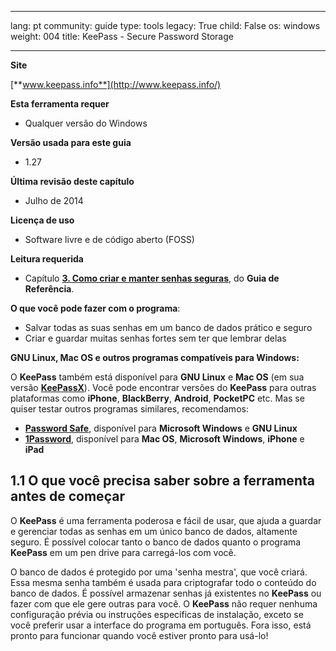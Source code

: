 

---

lang: pt
community: guide
type: tools
legacy: True
child: False
os: windows
weight: 004
title: KeePass - Secure Password Storage

---

**Site**

[**www.keepass.info**](http://www.keepass.info/)

**Esta ferramenta requer**

- Qualquer versão do Windows

**Versão usada para este guia**

- 1.27

**Última revisão deste capítulo**

- Julho de 2014

**Licença de uso**

- Software livre e de código aberto (FOSS)

**Leitura requerida**

- Capítulo [**3. Como criar e manter senhas seguras**](/pt/chapter-3), do **Guia de Referência**.

**O que você pode fazer com o programa**:

- Salvar todas as suas senhas em um banco de dados prático e seguro
- Criar e guardar muitas senhas fortes sem ter que lembrar delas

**GNU Linux, Mac OS e outros programas compatíveis para Windows:**

O **KeePass** também está disponível para **GNU Linux** e **Mac OS** (em sua versão [**KeePassX**](http://www.keepassx.org/)). Você pode encontrar versões do **KeePass** para outras plataformas como **iPhone**, **BlackBerry**, **Android**, **PocketPC** etc. Mas se quiser testar outros programas similares, recomendamos:

* [**Password Safe**](http://passwordsafe.sourceforge.net/), disponível para **Microsoft Windows** e **GNU Linux**
* [**1Password**](http://agilewebsolutions.com/products/1Password), disponível para **Mac OS**, **Microsoft Windows**, **iPhone** e **iPad**

## 1.1 O que você precisa saber sobre a ferramenta antes de começar ##

O **KeePass** é uma ferramenta poderosa e fácil de usar, que ajuda a guardar e gerenciar todas as senhas em um único banco de dados, altamente seguro. É possível colocar tanto o banco de dados quanto o programa **KeePass** em um pen drive para carregá-los com você.

O banco de dados é protegido por uma 'senha mestra', que você criará. Essa mesma senha também é usada para criptografar todo o conteúdo do banco de dados. É possível armazenar senhas já existentes no **KeePass** ou fazer com que ele gere outras para você. O **KeePass** não requer nenhuma configuração prévia ou instruções específicas de instalação, exceto se você preferir usar a interface do programa em português. Fora isso, está pronto para funcionar quando você estiver pronto para usá-lo!

